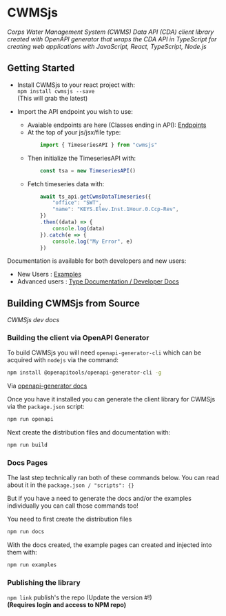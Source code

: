 # CWMSjs

_Corps Water Management System (CWMS) Data API (CDA) client library created with OpenAPI generator that wraps the CDA API in TypeScript for creating web applications with JavaScript, React, TypeScript, Node.js_


## Getting Started
* Install CWMSjs to your react project with:  
   `npm install cwmsjs --save`  
   (This will grab the latest)

* Import the API endpoint you wish to use:
  * Avaiable endpoints are here (Classes ending in API): [Endpoints](https://hydrologicengineeringcenter.github.io/cwms-data-api-client-javascript/modules.html)
  * At the top of your js/jsx/file type:  
    ```javascript
        import { TimeseriesAPI } from "cwmsjs"
    ```
  * Then initialize the TimeseriesAPI with:
    ```javascript
        const tsa = new TimeseriesAPI()
    ```
  * Fetch timeseries data with:
    ```javascript
        await ts_api.getCwmsDataTimeseries({
            "office": "SWT",
            "name": "KEYS.Elev.Inst.1Hour.0.Ccp-Rev",
        })
        .then((data) => {
            console.log(data)
        }).catch(e => { 
            console.log("My Error", e)
        })
    ```

Documentation is available for both developers and new users:
* New Users : [Examples](https://hydrologicengineeringcenter.github.io/cwms-data-api-client-javascript/examples/)
* Advanced users : [Type Documentation / Developer Docs](https://hydrologicengineeringcenter.github.io/cwms-data-api-client-javascript/)


## Building CWMSjs from Source
*CWMSjs dev docs*

### Building the client via OpenAPI Generator
To build CWMSjs you will need `openapi-generator-cli` which can be acquired with `nodejs` via the command:  

```bash  
npm install @openapitools/openapi-generator-cli -g
```  
Via [openapi-generator docs](https://openapi-generator.tech/docs/installation/)

Once you have it installed you can generate the client library for CWMSjs via the `package.json` script:

```bash
npm run openapi
```

Next create the distribution files and documentation with:
```bash
npm run build
```

### Docs Pages

The last step technically ran both of these commands below. You can read about it in the `package.json / "scripts": {}`

But if you have a need to generate the docs and/or the examples individually you can call those commands too!

You need to first create the distribution files
```bash
npm run docs
```

With the docs created, the example pages can created and injected into them with:
```bash
npm run examples
```

### Publishing the library

`npm link` publish's the repo (Update the version #!)  
__(Requires login and access to NPM repo)__

    